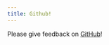 ```yaml
---
title: Github!
---
```


Please give feedback on [GitHub](https://github.com/magnetenstad/marktree)!
